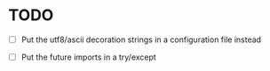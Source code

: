 # TODO

* [ ] Put the utf8/ascii decoration strings in a configuration file instead
* [ ] Put the future imports in a try/except

